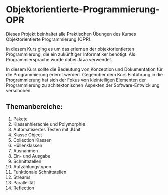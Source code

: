 # Objektorientierte-Programmierung-OPR
Dieses Projekt beinhaltet alle Praktischen Übungen des Kurses Objektorientierte Programmierung (OPR).

In diesem Kurs ging es um das erlernen der objektorientierten Programmierung, die ein zukünftiger Informatiker benötigt. Als Programmiersprache wurde dabei Java verwendet.

In diesem Kurs sollte die Bedeutung von Konzeption und Dokumentation für die Programmierung erlernt werden. Gegenüber dem Kurs Einführung in die Programmierung hat sich der Fokus von kleinteiligen Elementen der Programmierung zu achitektonischen Aspekten der Software-Entwicklung verschoben. 


## Themanbereiche:

1. Pakete
2. Klassenhierachie und Polymorphie
3. Automatisiertes Testen mit JUnit
4. Klasse Object
5. Collection Klassen
6. Hüllenklassen
7. Ausnahmen
8. Ein- und Ausgabe
9. Schnittstellen
10. Aufzählungstypen
11. Funktionale Schnittstellen
12. Streams
13. Parallelität
14. Reflection
